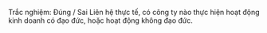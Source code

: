 Trắc nghiệm: Đúng / Sai 
Liên hệ thực tế, có công ty nào thực hiện hoạt động kinh doanh có đạo đức, hoặc hoạt động không đạo đức.